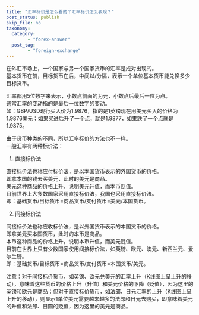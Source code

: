 ```yaml
---
title: "汇率标价是怎么看的？汇率标价怎么表现？"
post_status: publish
skip_file: no
taxonomy:
  category:
        - "forex-answer"
  post_tag:
        - "foreign-exchange"
---
```


在外汇市场上，一个国家与另一个国家货币的汇率是成对出现的。  
基本货币在前，目标货币在后，中间以/分隔，表示一个单位基本货币能兑换多少目标货币。

汇率都用5位数字来表示，小数点前面的为元，小数点后最后一位为点。  
通常汇率的变动指的是最后一位数字的变动。  
如：GBP/USD现行买入价为1.9876，指的是1英镑现在用美元买入的价格为1.9876美元；如果买进后升了一个点，就是1.9877，如果跌了一个点就是1.9875。

由于货币种类的不同，所以汇率标价的方法也不一样。  
一般汇率有两种标价法：

1. 直接标价法

直接标价法也称应付标价法，是以本国货币表示的外国货币的价格。  
即拿本国的钱去买美元，此时的美元是商品。  
美元这种商品的价格上升，说明美元升值，而本币贬值。  
目前世界上大多数国家采用直接标价法，我国也采用直接标价法。  
即：基础货币/目标货币=商品货币/支付货币=美元/本国货币。

2. 间接标价法

间接标价法也称应收标价法，是以外国货币表示的本国货币的价格。  
即拿美元买本国货币，此时的本币是商品。  
本币这种商品的价格上升，说明本币升值，而美元贬值。  
目前在世界上只有少数国家使用间接标价法，如英磅、欧元、澳元、新西兰元、爱尔兰磅。  
即：基础货币/目标货币=商品货币/支付货币=本国货币/美元。

注意：对于间接标价货币，如英镑、欧元兑美元的汇率上升（K线图上呈上升的移动），意味着这些货币的价格上升（升值）和美元价格的下降（贬值），因为这里的英镑和欧元是商品；但对于直接标价货币，如法郎、日元汇率的上升（K线图上呈上升的移动），则显示1单位美元需要越来越多的法郎和日元去购买，即意味着美元的升值和法郎、日圆的贬值，因为这里的美元是商品。
